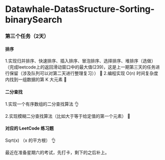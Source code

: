 # Datawhale-DatasSructure-Sorting-binarySearch
### 第三个任务（2天）
#### 排序
1.实现归并排序、快速排序、插入排序、冒泡排序、选择排序、堆排序（选做）（完成leetcode上的返回滑动窗口中的最大值(239)，这是上一期第三天的任务进行保留（涉及队列可以对第二天进行整理复习））
💪
2.编程实现 O(n) 时间复杂度内找到一组数据的第 K 大元素 💪
#### 二分查找
1.实现一个有序数组的二分查找算法 👌

2.实现模糊二分查找算法（比如大于等于给定值的第一个元素） 💪
#### 对应的 LeetCode 练习题
Sqrt(x) （x 的平方根） 👌

最近在准备星期六的考试，先打卡，剩下的之后补上。
